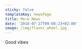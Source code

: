 ```yaml
---
sticky: false
templateKey: newsPage
title: More News
date: '2018-07-27T09:08:23+02:00'
image: /img/flavor_wheel.jpg
---
```


Good vibes
